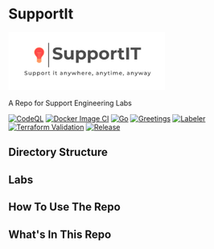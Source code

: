 # SupportIt

![Image](https://github.com/Richard-Barrett/supportit/blob/main/.assets/supportit_logo.png)

A Repo for Support Engineering Labs

[![CodeQL](https://github.com/Richard-Barrett/supportit/actions/workflows/codeql-analysis.yml/badge.svg)](https://github.com/Richard-Barrett/supportit/actions/workflows/codeql-analysis.yml)
[![Docker Image CI](https://github.com/Richard-Barrett/supportit/actions/workflows/docker-image.yml/badge.svg)](https://github.com/Richard-Barrett/supportit/actions/workflows/docker-image.yml)
[![Go](https://github.com/Richard-Barrett/supportit/actions/workflows/go.yml/badge.svg)](https://github.com/Richard-Barrett/supportit/actions/workflows/go.yml)
[![Greetings](https://github.com/Richard-Barrett/supportit/actions/workflows/greetings.yml/badge.svg)](https://github.com/Richard-Barrett/supportit/actions/workflows/greetings.yml)
[![Labeler](https://github.com/Richard-Barrett/supportit/actions/workflows/label.yml/badge.svg)](https://github.com/Richard-Barrett/supportit/actions/workflows/label.yml)
[![Terraform Validation](https://github.com/Richard-Barrett/supportit/actions/workflows/validate.yml/badge.svg)](https://github.com/Richard-Barrett/supportit/actions/workflows/validate.yml)
[![Release](https://github.com/Richard-Barrett/supportit/actions/workflows/release.yml/badge.svg)](https://github.com/Richard-Barrett/supportit/actions/workflows/release.yml)

## Directory Structure

## Labs

## How To Use The Repo

## What's In This Repo
